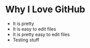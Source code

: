# Why I Love GitHub

* It is pretty
* It is easy to edit files
* It is pretty easy to edit files
* Testing stuff
